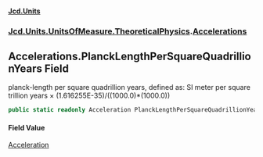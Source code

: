 #### [Jcd.Units](index.md 'index')
### [Jcd.Units.UnitsOfMeasure.TheoreticalPhysics](Jcd.Units.UnitsOfMeasure.TheoreticalPhysics.md 'Jcd.Units.UnitsOfMeasure.TheoreticalPhysics').[Accelerations](Accelerations.md 'Jcd.Units.UnitsOfMeasure.TheoreticalPhysics.Accelerations')

## Accelerations.PlanckLengthPerSquareQuadrillionYears Field

planck-length per square quadrillion years, defined as: SI meter per square trillion years × (1.616255E-35)/((1000.0)*(1000.0))

```csharp
public static readonly Acceleration PlanckLengthPerSquareQuadrillionYears;
```

#### Field Value
[Acceleration](Acceleration.md 'Jcd.Units.UnitTypes.Acceleration')